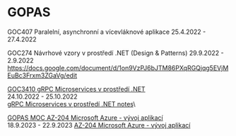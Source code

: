 # GOPAS

GOC407 Paralelní, asynchronní a vícevláknové aplikace
25.4.2022 - 27.4.2022

GOC274 Návrhové vzory v prostředí .NET (Design & Patterns) 
29.9.2022 - 2.9.2022
https://docs.google.com/document/d/1on9VzPJ6bJTM86PXqRGQjqg5EVjMEuBc3Frxm3ZGaVg/edit

[GOC3410 gRPC Microservices v prostředí .NET](https://www.gopas.cz/grpc-microservices-v-prostredi-net_goc3410)  
24.10.2022 - 25.10.2022  
[gRPC Microservices v prostředí .NET notes](https://docs.google.com/document/d/1VqO7bW5vYnkcG_KZ6VIuYamtnCRiFfsF_ZH2WyszTbc/edit)\

[GOPAS MOC AZ-204 Microsoft Azure - vývoj aplikací](https://www.gopas.cz/microsoft-azure-vyvoj-aplikaci_moc-az-204)\
18.9.2023 - 22.9.2023 
[AZ-204 Microsoft Azure - vývoj aplikací](https://docs.google.com/document/d/1jjt09Mt4zj30y7STdBUeitFCBpCnaKCdd0mhYNgy9TI/edit?pli=1)

